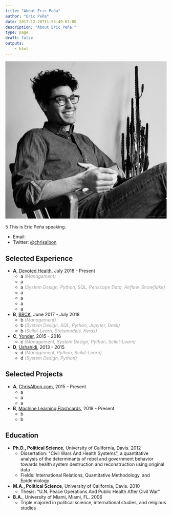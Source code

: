 ```yaml
---
title: "About Eric Peña"
author: "Eric Peña"
date: 2017-12-20T11:53:49-07:00
description: "About Eric Peña."
type: page
draft: false
outputs:
    - html
---
```



<img src="eric_pena/eric_pena.jpg"></img>

5 This is Eric Peña speaking.

-   Email: 
-   Twitter: [@chrisalbon](https://twitter.com/chrisalbon)

## Selected Experience

-   **A**, [Devoted Health](http://www.devoted.com/), July 2018 - Present
    - a <span style="color: #9e9e9e;">_(Management)_</span>
    - a
    - a <span style="color: #9e9e9e;">_(System Design, Python, SQL, Periscope Data, Airflow, Snowflake)_</span>
    - a
    - a
    - a
    - a
-   **B**, [BRCK](https://www.brck.com/), June 2017 - July 2018
    - b <span style="color: #9e9e9e;">_(Management)_</span>
    - b <span style="color: #9e9e9e;">_(System Design, SQL, Python, Jupyter, Dask)_</span>
    - b <span style="color: #9e9e9e;">_(Scikit-Learn, Statsmodels, Keras)_</span>
-   **C**, [Yonder](https://www.yonder.co/), 2015 - 2016
    - c <span style="color: #9e9e9e;">_(Management, System Design, Python, Scikit-Learn)_</span>
-   **D**, [Ushahidi](http://www.ushahidi.com), 2013 - 2015
    - d <span style="color: #9e9e9e;">_(Management, Python, Scikit-Learn)_
    - d <span style="color: #9e9e9e;">_(System Design, Python)_</span>

## Selected Projects
-   **A**, [ChrisAlbon.com](https://chrisalbon.com), 2015 - Present
    - a
    - a
    - a
-   **B**, [Machine Learning Flashcards](http://machinelearningflashcards.com/), 2018 - Present
    - b
    - b

## Education

-   **Ph.D., Political Science**, University of California, Davis. 2012
    -   Dissertation: "Civil Wars And Health Systems", a quantitative analysis of the determinants of rebel and government behavior towards health system destruction and reconstruction using original data
    -   Fields: International Relations, Quantitative Methodology, and Epidemiology
-   **M.A., Political Science**, University of California, Davis. 2010
    -   Thesis: "U.N. Peace Operations And Public Health After Civil War"
-   **B.A.**, University of Miami, Miami, FL. 2006
    -   Triple majored in political science, international studies, and religious studies